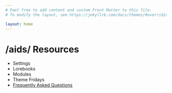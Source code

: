 ```yaml
---
# Feel free to add content and custom Front Matter to this file.
# To modify the layout, see https://jekyllrb.com/docs/themes/#overriding-theme-defaults

layout: home
---
```


# /aids/ Resources

- Settings
- Lorebooks
- Modules
- Theme Fridays
- [Frequently Asked Questions](https://settingsanon.github.io/faq/)